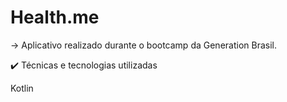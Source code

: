 # Health.me

-> Aplicativo realizado durante o bootcamp da Generation Brasil.


✔️ Técnicas e tecnologias utilizadas

Kotlin
